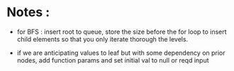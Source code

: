 # Notes : 

 - for BFS : insert root to queue, store the size before the for loop to insert child elements so that you only iterate thorough the levels.

 - if we are anticipating values to leaf but with some dependency on prior nodes, add function params and set initial val to null or reqd input